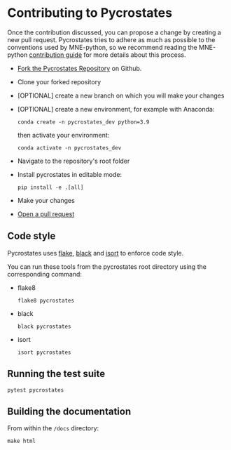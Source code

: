 Contributing to Pycrostates
==========================

Once the contribution discussed, you can propose a change by creating a new pull request. Pycrostates tries to adhere as much as possible to the conventions used by MNE-python, so we recommend reading the MNE-python [contribution guide](https://mne.tools/dev/install/contributing.html) for more details about this process.

- [Fork the Pycrostates Repository](https://github.com/vferat/pycrostates/fork) on Github.

- Clone your forked repository

- [OPTIONAL] create a new branch on which you will make your changes

- [OPTIONAL] create a new environment, for example with Anaconda:

    ```console
    conda create -n pycrostates_dev python=3.9
    ```

    then activate your environment:

    ```console
    conda activate -n pycrostates_dev
    ```

- Navigate to the repository's root folder

- Install pycrostates in editable mode:

    ```console
    pip install -e .[all]
    ```

- Make your changes

- [Open a pull request](https://github.com/vferat/pycrostates/compare)

## Code style

Pycrostates uses [flake](https://github.com/PyCQA/flake8), [black](https://github.com/psf/black) and [isort](https://github.com/PyCQA/isort) to enforce code style.

You can run these tools from the pycrostates root directory using the corresponding command:

- flake8

    ```console
    flake8 pycrostates
    ```

- black

    ```console
    black pycrostates
    ```

- isort

    ```console
    isort pycrostates
    ```

## Running the test suite

```console
pytest pycrostates
```

## Building the documentation

From within the `/docs` directory:

```console
make html
```
